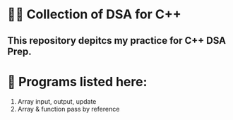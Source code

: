 # :man_technologist: Collection of DSA for C++

This repository depitcs my practice for C++ DSA Prep. 
---

#  	:floppy_disk: Programs listed here:

1. Array input, output, update
2. Array & function pass by reference